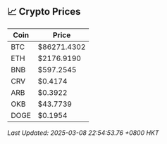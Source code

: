## 📈 Crypto Prices

| Coin | Price |
| ---- | ----- |
| BTC | $86271.4302 |
| ETH | $2176.9190 |
| BNB | $597.2545 |
| CRV | $0.4174 |
| ARB | $0.3922 |
| OKB | $43.7739 |
| DOGE | $0.1954 |

_Last Updated: 2025-03-08 22:54:53.76 +0800 HKT_